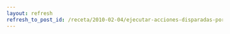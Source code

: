 ```yaml
---
layout: refresh
refresh_to_post_id: /receta/2010-02-04/ejecutar-acciones-disparadas-por-eventos-en-repositorios-mercurial-hooks
---
```


